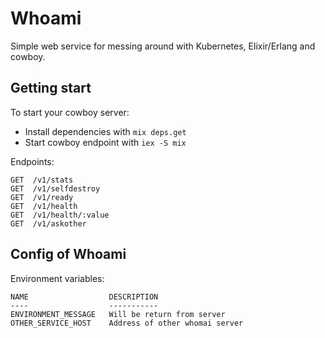 # Whoami

Simple web service for messing around with Kubernetes, Elixir/Erlang and cowboy.

## Getting start

To start your cowboy server:

  * Install dependencies with `mix deps.get`
  * Start cowboy endpoint with `iex -S mix`

Endpoints:
```
GET  /v1/stats
GET  /v1/selfdestroy
GET  /v1/ready
GET  /v1/health
GET  /v1/health/:value
GET  /v1/askother
```


## Config of Whoami

Environment variables:
```
NAME                  DESCRIPTION
----                  -----------
ENVIRONMENT_MESSAGE   Will be return from server
OTHER_SERVICE_HOST    Address of other whomai server
```
